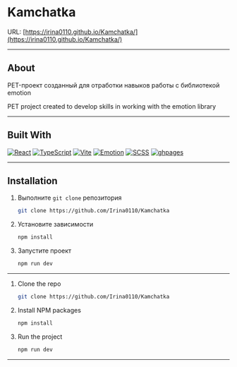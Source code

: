 # Kamchatka

URL: [https://irina0110.github.io/Kamchatka/](https://irina0110.github.io/Kamchatka/)

---

## About

PET-проект созданный для отработки навыков работы с библиотекой emotion

PET project created to develop skills in working with the emotion library

---

## Built With

[![React][React.js]][React-url]
[![TypeScript][Typescript]][Typescript-url]
[![Vite][Vite]][Vite-url]
[![Emotion][Emotion]][Emotion-url]
[![SCSS][SCSS]][SCSS-url]
[![ghpages][ghpages]][ghpages-url]

---
## Installation

1. Выполните `git clone` репозитория
   ```sh
   git clone https://github.com/Irina0110/Kamchatka
   ```
2. Установите зависимости
    ```sh
   npm install
    ```
3. Запустите проект
    ```sh
   npm run dev
    ```
---

1. Clone the repo
   ```sh
   git clone https://github.com/Irina0110/Kamchatka
   ```
2. Install NPM packages
    ```sh
   npm install
    ```
3. Run the project
    ```sh
   npm run dev
    ```
---

[React.js]: https://img.shields.io/badge/React-20232A?style=for-the-badge&logo=react&logoColor=61DAFB

[React-url]: https://reactjs.org/

[Typescript]:    https://img.shields.io/badge/TypeScript-007ACC?style=for-the-badge&logo=typescript&logoColor=white

[Typescript-url]:https://www.typescriptlang.org/

[Vite]: https://img.shields.io/badge/Vite-007ACC?style=for-the-badge&logo=vite&color=black

[Vite-url]: https://vitejs.dev/

[Emotion]: https://img.shields.io/badge/Emotion-9933CC?style=for-the-badge

[Emotion-url]: https://emotion.sh/docs/introduction

[SCSS]: https://img.shields.io/badge/SCSS-007ACC?style=for-the-badge\&logo=SASS&color=white

[SCSS-url]: https://sass-scss.ru/guide/

[ghpages]: https://img.shields.io/badge/GitHub%20Pages-222222?style=for-the-badge&logo=GitHub%20Pages&logoColor=white

[ghpages-url]: https://github.com/tschaub/gh-pages
